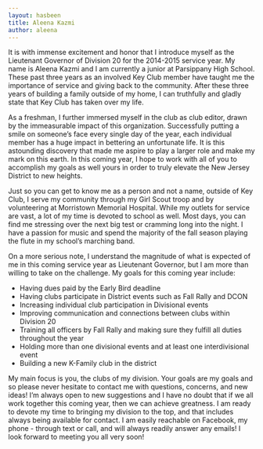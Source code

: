 ```yaml
---
layout: hasbeen
title: Aleena Kazmi
author: aleena
---
```


It is with immense excitement and honor that I introduce myself as the Lieutenant Governor of Division 20 for the 2014-2015 service year. My name is Aleena Kazmi and I am currently a junior at Parsippany High School. These past three years as an involved Key Club member have taught me the importance of service and giving back to the community. After these three years of building a family outside of my home, I can truthfully and gladly state that Key Club has taken over my life.

As a freshman, I further immersed myself in the club as club editor, drawn by the immeasurable impact of this organization. Successfully putting a smile on someone’s face every single day of the year, each individual member has a huge impact in bettering an unfortunate life. It is this astounding discovery that made me aspire to play a larger role and make my mark on this earth. In this coming year, I hope to work with all of you to accomplish my goals as well yours in order to truly elevate the New Jersey District to new heights.

Just so you can get to know me as a person and not a name, outside of Key Club, I serve my community through my Girl Scout troop and by volunteering at Morristown Memorial Hospital. While my outlets for service are vast, a lot of my time is devoted to school as well. Most days, you can find me stressing over the next big test or cramming long into the night. I have a passion for music and spend the majority of the fall season playing the flute in my school’s marching band.

On a more serious note, I understand the magnitude of what is expected of me in this coming service year as Lieutenant Governor, but I am more than willing to take on the challenge. My goals for this coming year include:

- Having dues paid by the Early Bird deadline
- Having clubs participate in District events such as Fall Rally and DCON
- Increasing individual club participation in Divisional events
- Improving communication and connections between clubs within Division 20
- Training all officers by Fall Rally and making sure they fulfill all duties throughout the year
- Holding more than one divisional events and at least one interdivisional event
- Building a new K-Family club in the district

My main focus is you, the clubs of my division. Your goals are my goals and so please never hesitate to contact me with questions, concerns, and new ideas! I’m always open to new suggestions and I have no doubt that if we all work together this coming year, then we can achieve greatness. I am ready to devote my time to bringing my division to the top, and that includes always being available for contact. I am easily reachable on Facebook, my phone - through text or call, and will always readily answer any emails! I look forward to meeting you all very soon!
